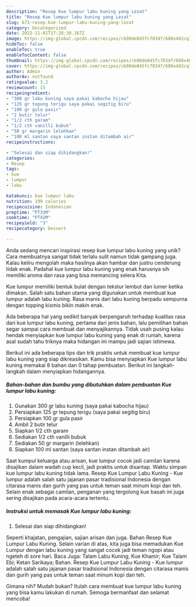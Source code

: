 ```yaml
---
description: "Resep Kue lumpur labu kuning yang Lezat"
title: "Resep Kue lumpur labu kuning yang Lezat"
slug: 673-resep-kue-lumpur-labu-kuning-yang-lezat
category: Uncategorized
date: 2022-11-01T17:28:30.167Z
image: https://img-global.cpcdn.com/recipes/cb98de845fc7034f/680x482cq70/kue-lumpur-labu-kuning-foto-resep-utama.jpg
hideToc: false
enableToc: true
enableTocContent: false
thumbnail: https://img-global.cpcdn.com/recipes/cb98de845fc7034f/680x482cq70/kue-lumpur-labu-kuning-foto-resep-utama.jpg
cover: https://img-global.cpcdn.com/recipes/cb98de845fc7034f/680x482cq70/kue-lumpur-labu-kuning-foto-resep-utama.jpg
author: Admin
authorAv: notfound
ratingvalue: 3.2
reviewcount: 15
recipeingredient:
- "300 gr labu kuning saya pakai kabocha hijau"
- "125 gr tepung terigu saya pakai segitig biru"
- "100 gr gula pasir"
- "2 butir telur"
- "1/2 cth garam"
- "1/2 cth vanilli bubuk"
- "50 gr margarin lelehkan"
- "100 ml santan saya santan instan ditambah air"
recipeinstructions:

- "Selesai dan siap dihidangkan!"
categories:
- Resep
tags:
- kue
- lumpur
- labu

katakunci: kue lumpur labu 
nutrition: 199 calories
recipecuisine: Indonesian
preptime: "PT33M"
cooktime: "PT42M"
recipeyield: "3"
recipecategory: Dessert

---
```





Anda sedang mencari inspirasi resep kue lumpur labu kuning yang unik? Cara membuatnya sangat tidak terlalu sulit namun tidak gampang juga. Kalau keliru mengolah maka hasilnya akan hambar dan justru cenderung tidak enak. Padahal kue lumpur labu kuning yang enak harusnya sih memiliki aroma dan rasa yang bisa memancing selera Kita.





Kue lumpur memiliki bentuk bulat dengan tekstur lembut dan lumer ketika dimakan. Salah satu bahan utama yang digunakan untuk membuat kue lumpur adalah labu kuning. Rasa manis dari labu kuning berpadu sempurna dengan topping kismis bikin makin enak.

Ada beberapa hal yang sedikit banyak berpengaruh terhadap kualitas rasa dari kue lumpur labu kuning, pertama dari jenis bahan, lalu pemilihan bahan segar sampai cara membuat dan menyajikannya. Tidak usah pusing kalau hendak menyiapkan kue lumpur labu kuning yang enak di rumah, karena asal sudah tahu triknya maka hidangan ini mampu jadi sajian istimewa.






Berikut ini ada beberapa tips dan trik praktis untuk membuat kue lumpur labu kuning yang siap dikreasikan. Kamu bisa menyiapkan Kue lumpur labu kuning memakai 8 bahan dan 0 tahap pembuatan. Berikut ini langkah-langkah dalam menyiapkan hidangannya.

<!--inarticleads1-->

##### Bahan-bahan dan bumbu yang dibutuhkan dalam pembuatan Kue lumpur labu kuning:

1. Gunakan 300 gr labu kuning (saya pakai kabocha hijau)
1. Persiapkan 125 gr tepung terigu (saya pakai segitig biru)
1. Persiapkan 100 gr gula pasir
1. Ambil 2 butir telur
1. Siapkan 1/2 cth garam
1. Sediakan 1/2 cth vanilli bubuk
1. Sediakan 50 gr margarin (lelehkan)
1. Siapkan 100 ml santan (saya santan instan ditambah air)


Saat kumpul keluarga atau arisan, kue lumpur cocok jadi camilan karena disajikan dalam wadah cup kecil, jadi praktis untuk disantap. Waktu simpan kue lumpur labu kuning tidak lama. Resep Kue Lumpur Labu Kuning - Kue lumpur adalah salah satu jajanan pasar tradisional Indonesia dengan citarasa manis dan gurih yang pas untuk teman saat minum kopi dan teh. Selain enak sebagai camilan, penganan yang tergolong kue basah ini juga sering disajikan pada acara-acara tertentu. 

<!--inarticleads2-->

##### Instruksi untuk memasak Kue lumpur labu kuning:


1. Selesai dan siap dihidangkan!

Seperti khajatan, pengajian, sajian arisan dan juga. Bahan Resep Kue Lumpur Labu Kuning. Selain varian di atas, kita juga bisa memadukan Kue Lumpur dengan labu kuning yang sangat cocok jadi teman ngopi atau ngeteh di sore hari. Baca Juga: Talam Labu Kuning; Kue Khamir; Kue Talam Ebi; Ketan Sarikaya; Bahan. Resep Kue Lumpur Labu Kuning - Kue lumpur adalah salah satu jajanan pasar tradisional Indonesia dengan citarasa manis dan gurih yang pas untuk teman saat minum kopi dan teh. 

Gimana nih? Mudah bukan? Itulah cara membuat kue lumpur labu kuning yang bisa kamu lakukan di rumah. Semoga bermanfaat dan selamat mencoba!
